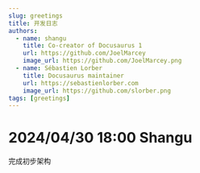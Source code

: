 ```yaml
---
slug: greetings
title: 开发日志
authors:
  - name: shangu    
    title: Co-creator of Docusaurus 1
    url: https://github.com/JoelMarcey
    image_url: https://github.com/JoelMarcey.png
  - name: Sébastien Lorber
    title: Docusaurus maintainer
    url: https://sebastienlorber.com
    image_url: https://github.com/slorber.png
tags: [greetings]
---
```


# 2024/04/30 18:00 Shangu

完成初步架构